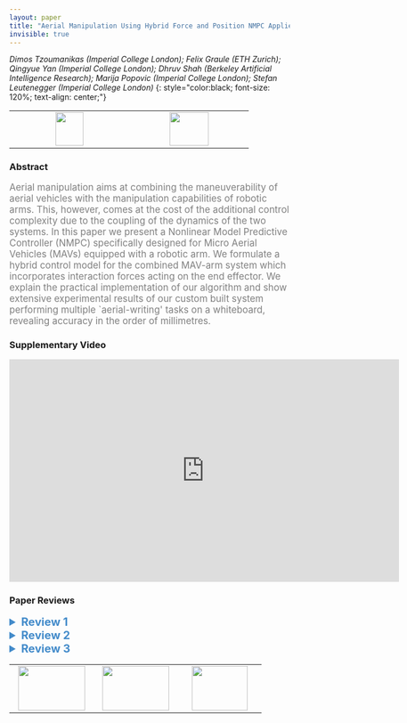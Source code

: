 ```yaml
---
layout: paper
title: "Aerial Manipulation Using Hybrid Force and Position NMPC Applied to Aerial Writing"
invisible: true
---
```

*Dimos Tzoumanikas (Imperial College London); Felix Graule (ETH Zurich); Qingyue Yan (Imperial College London); Dhruv Shah (Berkeley Artificial Intelligence Research); Marija Popovic (Imperial College London); Stefan Leutenegger (Imperial College London)*
{: style="color:black; font-size: 120%; text-align: center;"}

<table width="20%"> <tr>
<td style="width: 20%; text-align: center;"><a href="http://www.roboticsproceedings.org/rss16/p046.pdf"><img src="{{ site.baseurl }}/images/paper_link.png"
width = "50"  height = "60"/> </a> </td>

<td style="width: 20%; text-align: center;"><a href="nan"><img src="{{ site.baseurl }}/images/pheedloop_link.png"
width = "70"  height = "60"/> </a> </td>

</tr></table>

### Abstract
<html><p style="color:gray; font-size: 120%; text-align: justified;">
Aerial manipulation aims at combining the maneuverability of aerial vehicles with the manipulation capabilities of robotic arms. This, however, comes at the cost of the additional control complexity due to the coupling of the dynamics of the two systems. In this paper we present a Nonlinear Model Predictive Controller (NMPC) specifically designed for Micro Aerial Vehicles (MAVs) equipped with a robotic arm. We formulate a hybrid control model for the combined MAV-arm system which incorporates interaction forces acting on the end effector. We explain the practical implementation of our algorithm and show extensive experimental results of our custom built system performing multiple `aerial-writing' tasks on a whiteboard, revealing accuracy in the order of millimetres.
</p></html>

### Supplementary Video
<iframe width="700" height="400" src="https://www.youtube.com/embed/iE--MO0YF0o " frameborder="0" allow="accelerometer; autoplay; encrypted-media; gyroscope; picture-in-picture" allowfullscreen></iframe>

### Paper Reviews
<details><summary style="font-size:20px; color:#438BCA; cursor: pointer;"><b> Review 1</b></summary>
<p style="color:gray; font-size: 120%; text-align: justified; white-space: pre-line">
The paper ``Aerial Manipulation Using Hybrid Force and Position NMPC Applied to Aerial Writing'' presents an MAV-arm platform and nonlinear model predictive control approach for writing tasks.  While I find the paper interesting, there are a few things that hold back the clarity and rigor of the presentation. My two main critiques are (1) the presentation of the "algorithm" is convoluted, and (2) the experiments fail to offer any performance comparisons.

MAIN CONCERNS:
- THEORY: The presentation of the theory lacks clarity. Perhaps the most prominent example of this is the authors claim their algorithm is easily-extended to other work, but nowhere in the paper is an algorithm
-- For equations, all variables should be introduced and defined before the equation is presented
-- How does the framework of this NMPC compare to other methods?

- EXPERIMENTS: While the authors present an extremely detailed literature review, there is little tangible analysis between various approaches. A summary comparison of performance characteristics (tracking accuracy, speed, etc) would make the experimental analysis stronger.
-- It is unclear from the experiments why this particular delta arm is appropriate for the writing task
-- It would be helpful to present some of the error metrics as a percentage on the accuracy of the trajectory. 
 

MINOR COMMENTS:
- It seems like the related work could be condensed to give more room to technical content
- The paper "Nonlinear Model Predictive Control for Aerial Manipulation" (Lunni et al, 2017) seems relevant to this work. Can the authors comment on the differences in approaches?

</p> </details>

<details><summary style="font-size:20px; color:#438BCA; cursor: pointer;"><b> Review 2</b></summary>
<p style="color:gray; font-size: 120%; text-align: justified; white-space: pre-line">
This paper presents an important contribution to the field of aerial manipulation by demonstrating an impressively accurate tracking result for direct force feedback in combined position and force control for an underactuated MAV with an actuated arm. With fast arm dynamics to compensate for error in the underactuated base, tracking of the end effector is significantly improved. Further compliments to the team for achieving this result with mostly low cost and easily available parts. The reviewer sees this work as original, high quality, clear, and very significant to the aerial manipulation community.

Title + introduction:
“Aerial manipulation” might be a bit strong for the title. Would suggest “Aerial Interaction” or simplifying to “Combined Force and Position NMPC Applied to Aerial Writing”. See comment about hybrid position and force control below...

“Millimeter accuracy” should refer to accuracy of 1mm, in this case it is around 1cm, so would be centimeter accuracy. It’s just a name, but should honestly reflect the result. Otherwise, just mention accuracy of about plus/minus 10mm.

“In contrast to the second approach, we achieve on par precision while ...” → Introduction section shouldn’t really include results. Also this statement seems to highlight a superior approach, when better performance could be attributed to a nicer hardware implementation, control method (NMPC), or better tuning.

Typos:
page 2:
	- an underactuated MAVs → an underactuated MAV
page 5, section VI: 
	- a trust stand → a thrust stand
	- T_{wT} → T_{WT}
page 8:
	- feasible plann → feasible plan
	- tranformation → transformation

Equations:
Page 3:
	- Revisit the formulations of (1b) and (1e). 
	- The line of text after eq (4) should refer to _{T}r_{E_z}, instead of _{C}r_{E_z}.
Page 4, section C: 
	- Equations describing {A}r{J} from the geometry of figure 4, the reviewer believes should use only R instead of (R – r).
Page 5, Fig 4:
	- (Front view) Frame F_A should be at the center of the delta structure
	- (Side view) {A}r{I_1} should be {A}r{J_1} 

Comments:
- There is little discussion on the limitations of an underactuated system in terms of force exertion. The reference (and experimentally measured) forces are very small, particularly for contact inspection applications. There is clearly a relationship between higher force exertion and stability, that is not discussed in this paper. What are the limitations of force control for an underactuated MAV? How are force magnitude, position error, and stability coupled when we push these limits?

- The term hybrid force and position control usually refers to Raibert and Craig’s implementation involving a selection function to control force in the constrained direction and motion in the orthogonal directions. Is this relevant here? It seems that this control approach combines both without selection, which would mean that the wall and end effector position must be exactly where expected. Perhaps the author could revisit the terminology and discuss the limitations of this environment model in an unstructured world (the discussion point that the whiteboard is not perfectly flat is already in this direction, and whiteboards are indeed quite flat!).

- Experimental tuning of the costs Q is mentioned. The experimental values would be interesting for the research community, and useful for repeating results. Also, what are the effects of varying the prediciton horizon?

- All error plots show end effector error above 1cm at some point, so it isn’t exactly sub-centimeter accuracy, but certainly on the order of 1 cm! The text states several times that the error does not go above 10cm, please revisit this. Interestingly, the higher error tends to occur when the system is in free flight, any thoughts on this?

- Force trajectory generation is not discussed, but from the results plot seems to be a step function. Would smooth force trajectories give a better result, or is the predictive model element able to handle this very well?

- The last paragraph in VI.C. mentions that the control model assumes the position of the end effector can be controlled infinitely fast, meaning that a step response would not be handled well by the MPC formulation. Some comment to address this? Should the MPC be reformulated so these can be reflected in control input constraints?

- The statistical evaluation approach with multiple trials for different trajectories is well presented and highly appreciated!
</p> </details>

<details><summary style="font-size:20px; color:#438BCA; cursor: pointer;"><b> Review 3</b></summary>
<p style="color:gray; font-size: 120%; text-align: justified; white-space: pre-line">
The paper discussed aerial manipulation systems of MAVs and proposed a new method to solve the problem of end effector trajectories tracking of a MAV equipped with a manipulator, where the task is to control both the vehicle and the manipulator for "aerial-writing". It introduced a novel formulation for the hybrid system, in which a set of standard Newton-Euler equations are used for modeling the dynamics. In particular, the effect of the external contact force that is introduced by the manipulator and acted on the MAV is modeled in the dynamics, where the forces are approximated via a linear spring model.

A nonlinear MPC was used for the trajectory tracking task. The author also talked about the trajectory generation method they used for mapping arbitrary sets of characters to end effector trajectories, where they assume the accelerations are constant.

The author(s) conducted a list of experiments and demonstrated the effectiveness of the proposed approach. The proposed approach achieved high accuracy (millimetre-level accuracy) in writing different characters, such as RSS or E=mc^2, on a whiteboard given a perfect state estimation of both the vehicle and the board from a motion capture system. Experiment setups are discussed. Detailed explanations of the experimental results are provided by the author(s). The author pointed out the implementation details, technical difficulties they encountered during the experiments, and limitations of the method.
The paper was written in clear and formal English, with a well-organized structure and concise expressions. Overall, the paper contributes to aerial manipulations by combing a novel hybrid dynamical model with nonlinear model predictive control.
</p> </details>

<table width="100%"><tr><td style="width: 30%; text-align: center;"><a href="{{ site.baseurl }}/program/papers/45"> <img src="{{ site.baseurl }}/images/previous_icon.png" width = "120"  height = "80"/> </a> </td>

<td style="width: 30%; text-align: center;"><a href="{{ site.baseurl }}/program/papers"> <img src="{{ site.baseurl }}/images/overview_icon.png" width = "120"  height = "80"/> </a> </td> 

<td style="width: 30%; text-align: center;"><a href="{{ site.baseurl }}/program/papers/47"> <img src="{{ site.baseurl }}/images/next_icon.png" width = "100"  height = "80"/> </a> </td> 

</tr></table>

